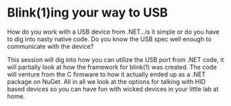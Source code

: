 Blink(1)ing your way to USB
====================

How do you work with a USB device from .NET…is it simple or do you have to dig into nasty native code. Do you know the USB spec well enough to communicate with the device?

This session will dig into how you can utilize the USB port from .NET code, it will partially look at how the framework for blink(1) was created. The code will venture from the C firmware to how it actually ended up as a .NET package on NuGet. All in all we look at the options for talking with HID based devices so you can have fun with wicked devices in your little lab at home. 
